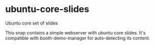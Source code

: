 # ubuntu-core-slides
Ubuntu core set of slides
  
This snap contains a simple webserver with ubuntu core slides.
It's compatible with booth-demo-manager for auto-detecting its content.

